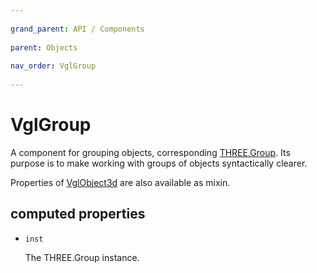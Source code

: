 ```yaml
---
          
grand_parent: API / Components
          
parent: Objects
          
nav_order: VglGroup
          
---
```

# VglGroup 

A component for grouping objects,
corresponding [THREE.Group](https://threejs.org/docs/index.html#api/objects/Group).
Its purpose is to make working with groups of objects syntactically clearer.

Properties of [VglObject3d](../core/vgl-object3d) are also available as mixin. 

## computed properties 

- `inst` 

  The THREE.Group instance. 

